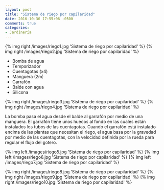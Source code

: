```yaml
---
layout: post
title: "Sistema de riego por capilaridad"
date: 2016-10-30 17:55:06 -0500
comments: true
categories:
- Jardinería
---
```


{% img right /images/riego1.jpg 'Sistema de riego por capilaridad' %}
{% img right /images/riego2.jpg 'Sistema de riego por capilaridad' %}

* Bomba de agua
* Temporizador
* Cuentagotas (x4)
* Manguera (2m)
* Garrafón
* Balde con agua
* Silicona

<!-- more -->

{% img right /images/riego3.jpg 'Sistema de riego por capilaridad' %}
{% img right /images/riego4.jpg 'Sistema de riego por capilaridad' %}

La bomba pasa el agua desde el balde al garrafón por medio de una manguera.
El garrafón tiene unos huecos al fondo en las cuales están instalados los tubos
de las cuentagotas. Cuando el garrafón está instalado encima de las plantas
que necesitan el riego, el agua basa por la gravedad por medio de
las cuentagotas, con la velocidad definida por la rueda para regular
el flujo del gotero.

{% img left /images/riego5.jpg 'Sistema de riego por capilaridad' %}
{% img left /images/riego6.jpg 'Sistema de riego por capilaridad' %}
{% img left /images/riego7.jpg 'Sistema de riego por capilaridad' %}

{% img right /images/riego8.jpg 'Sistema de riego por capilaridad' %}
{% img right /images/riego9.jpg 'Sistema de riego por capilaridad' %}
{% img right /images/riego10.jpg 'Sistema de riego por capilaridad' %}
